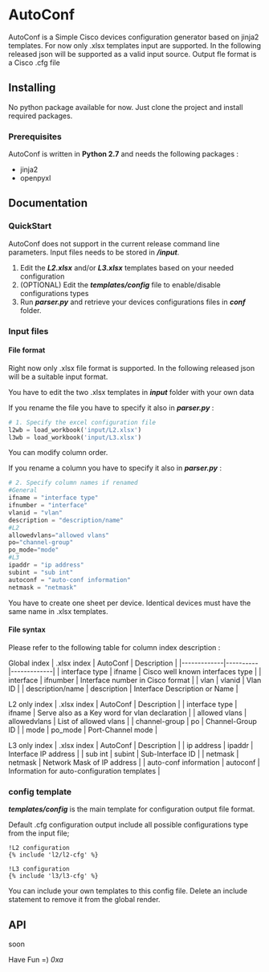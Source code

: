 AutoConf
========

AutoConf is a Simple Cisco devices configuration generator based on jinja2 templates.
For now only .xlsx templates input are supported. In the following released json will be supported as a valid input source.
Output fle format is a Cisco .cfg file

## Installing

No python package available for now. Just clone the project and install required packages.

### Prerequisites

AutoConf is written in **Python 2.7** and needs the following packages :

* jinja2
* openpyxl

## Documentation

### QuickStart

AutoConf does not support in the current release command line parameters.
Input files needs to be stored in **_/input_**.

1. Edit the **_L2.xlsx_** and/or _**L3.xlsx**_ templates based on your needed configuration
2. (OPTIONAL) Edit the **_templates/config_** file to enable/disable configurations types
3. Run **_parser.py_** and retrieve your devices configurations files in **_conf_** folder.

### Input files

#### File format
Right now only .xlsx file format is supported. In the following released json will be a suitable input format.

You have to edit the two .xlsx templates in **_input_** folder with your own data

If you rename the file you have to specify it also in **_parser.py_** :
```python
# 1. Specify the excel configuration file
l2wb = load_workbook('input/L2.xlsx')
l3wb = load_workbook('input/L3.xlsx')
```
You can modify column order.

If you rename a column you have to specify it also in **_parser.py_** :

```python
# 2. Specify column names if renamed
#General
ifname = "interface type"
ifnumber = "interface"
vlanid = "vlan"
description = "description/name"
#L2
allowedvlans="allowed vlans"
po="channel-group"
po_mode="mode"
#L3
ipaddr = "ip address"
subint = "sub int"
autoconf = "auto-conf information"
netmask = "netmask"
```

You have to create one sheet per device. Identical devices must have the same name in .xlsx templates.

#### File syntax

Please refer to the following table for column index description :

Global index
| .xlsx index | AutoConf | Description |
|-------------|----------|-------------|
| interface type | ifname | Cisco well known interfaces type |
| interface | ifnumber | Interface number in Cisco format |
| vlan | vlanid | Vlan ID |
| description/name | description | Interface Description or Name |

L2 only index
| .xlsx index | AutoConf | Description |
| interface type | ifname | Serve also as a Key word for vlan declaration |
| allowed vlans | allowedvlans | List of allowed vlans |
| channel-group | po | Channel-Group ID |
| mode | po_mode | Port-Channel mode |


L3 only index
| .xlsx index | AutoConf | Description |
| ip address | ipaddr | Interface IP address |
| sub int | subint | Sub-Interface ID |
| netmask | netmask | Network Mask of IP address |
| auto-conf information | autoconf | Information for auto-configuration templates |

### config template

**_templates/config_** is the main template for configuration output file format.

Default .cfg configuration output include all possible configurations type from the input file;

```jinja
!L2 configuration
{% include 'l2/l2-cfg' %}

!L3 configuration
{% include 'l3/l3-cfg' %}
```

You can include your own templates to this config file.
Delete an include statement to remove it from the global render.

## API

soon


Have Fun =)
_0xa_
